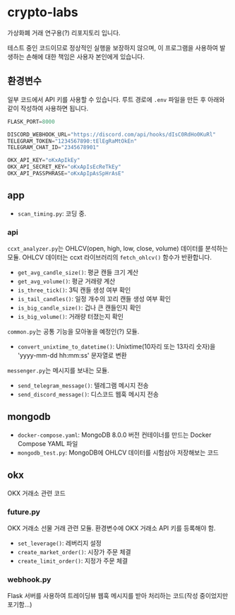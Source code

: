 # crypto-labs

가상화폐 거래 연구용(?) 리포지토리 입니다.

테스트 중인 코드이므로 정상적인 실행을 보장하지 않으며, 이 프로그램을 사용하여 발생하는 손해에 대한 책임은 사용자 본인에게 있습니다.


## 환경변수

일부 코드에서 API 키를 사용할 수 있습니다. 루트 경로에 `.env` 파일을 만든 후 아래와 같이 작성하여 사용하면 됩니다.

```python
FLASK_PORT=8000

DISCORD_WEBHOOK_URL="https://discord.com/api/hooks/dIsC0RdHo0KuRl"
TELEGRAM_TOKEN="1234567890:tElEgRaMtOkEn"
TELEGRAM_CHAT_ID="2345678901"

OKX_API_KEY="oKxApIkEy"
OKX_API_SECRET_KEY="oKxApIsEcReTkEy"
OKX_API_PASSPHRASE="oKxApIpAsSpHrAsE"
```

## app

* `scan_timing.py`: 코딩 중.

### api

`ccxt_analyzer.py`는 OHLCV(open, high, low, close, volume) 데이터를 분석하는 모듈. OHLCV 데이터는 ccxt 라이브러리의 `fetch_ohlcv()` 함수가 반환합니다.

* `get_avg_candle_size()`: 평균 캔들 크기 계산
* `get_avg_volume()`: 평균 거래량 계산
* `is_three_tick()`: 3틱 캔들 생성 여부 확인
* `is_tail_candles()`: 일정 개수의 꼬리 캔들 생성 여부 확인
* `is_big_candle_size()`: 겁나 큰 캔들인지 확인
* `is_big_volume()`: 거래량 터졌는지 확인

`common.py`는 공통 기능을 모아놓을 예정인(?) 모듈.

* `convert_unixtime_to_datetime()`: Unixtime(10자리 또는 13자리 숫자)을 'yyyy-mm-dd hh:mm:ss' 문자열로 변환

`messenger.py`는 메시지를 보내는 모듈.

* `send_telegram_message()`: 텔레그램 메시지 전송
* `send_discord_message()`: 디스코드 웹훅 메시지 전송


## mongodb

* `docker-compose.yaml`: MongoDB 8.0.0 버전 컨테이너를 만드는 Docker Compose YAML 파일
* `mongodb_test.py`: MongoDB에 OHLCV 데이터를 시험삼아 저장해보는 코드


## okx

OKX 거래소 관련 코드

### future.py

OKX 거래소 선물 거래 관련 모듈. 환경변수에 OKX 거래소 API 키를 등록해야 함.

* `set_leverage()`: 레버리지 설정
* `create_market_order()`: 시장가 주문 체결
* `create_limit_order()`: 지정가 주문 체결

### webhook.py

Flask 서버를 사용하여 트레이딩뷰 웹훅 메시지를 받아 처리하는 코드(작성 중이었지만 포기함...)